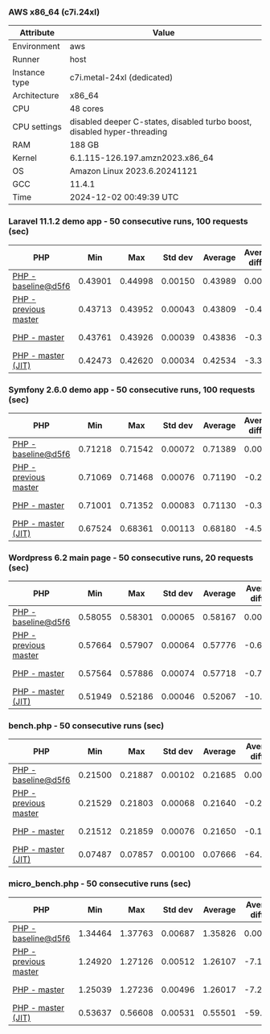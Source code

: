 ### AWS x86_64 (c7i.24xl)

|  Attribute    |     Value      |
|---------------|----------------|
| Environment   |aws|
| Runner        |host|
| Instance type |c7i.metal-24xl (dedicated)|
| Architecture  |x86_64
| CPU           |48 cores|
| CPU settings  |disabled deeper C-states, disabled turbo boost, disabled hyper-threading|
| RAM           |188 GB|
| Kernel        |6.1.115-126.197.amzn2023.x86_64|
| OS            |Amazon Linux 2023.6.20241121|
| GCC           |11.4.1|
| Time          |2024-12-02 00:49:39 UTC|

### Laravel 11.1.2 demo app - 50 consecutive runs, 100 requests (sec)

|     PHP     |     Min     |     Max     |    Std dev   |   Average  |  Average diff % |   Median   | Median diff % |     Memory    |
|-------------|-------------|-------------|--------------|------------|-----------------|------------|---------------|---------------|
|[PHP - baseline@d5f6](https://github.com/php/php-src/commit/d5f6e56610)|0.43901|0.44998|0.00150|0.43989|0.00%|0.43965|0.00%|41.82 MB|
|[PHP - previous master](https://github.com/php/php-src/commit/b06f2bc67c)|0.43713|0.43952|0.00043|0.43809|-0.41%|0.43808|-0.36%|41.69 MB|
|[PHP - master](https://github.com/php/php-src/commit/1d2c544cca)|0.43761|0.43926|0.00039|0.43836|-0.35%|0.43834|-0.30%|41.69 MB|
|[PHP - master (JIT)](https://github.com/php/php-src/commit/1d2c544cca)|0.42473|0.42620|0.00034|0.42534|-3.31%|0.42529|-3.27%|50.75 MB|

### Symfony 2.6.0 demo app - 50 consecutive runs, 100 requests (sec)

|     PHP     |     Min     |     Max     |    Std dev   |   Average  |  Average diff % |   Median   | Median diff % |     Memory    |
|-------------|-------------|-------------|--------------|------------|-----------------|------------|---------------|---------------|
|[PHP - baseline@d5f6](https://github.com/php/php-src/commit/d5f6e56610)|0.71218|0.71542|0.00072|0.71389|0.00%|0.71388|0.00%|37.33 MB|
|[PHP - previous master](https://github.com/php/php-src/commit/b06f2bc67c)|0.71069|0.71468|0.00076|0.71190|-0.28%|0.71179|-0.29%|37.39 MB|
|[PHP - master](https://github.com/php/php-src/commit/1d2c544cca)|0.71001|0.71352|0.00083|0.71130|-0.36%|0.71115|-0.38%|37.39 MB|
|[PHP - master (JIT)](https://github.com/php/php-src/commit/1d2c544cca)|0.67524|0.68361|0.00113|0.68180|-4.50%|0.68196|-4.47%|44.46 MB|

### Wordpress 6.2 main page - 50 consecutive runs, 20 requests (sec)

|     PHP     |     Min     |     Max     |    Std dev   |   Average  |  Average diff % |   Median   | Median diff % |     Memory    |
|-------------|-------------|-------------|--------------|------------|-----------------|------------|---------------|---------------|
|[PHP - baseline@d5f6](https://github.com/php/php-src/commit/d5f6e56610)|0.58055|0.58301|0.00065|0.58167|0.00%|0.58155|0.00%|42.95 MB|
|[PHP - previous master](https://github.com/php/php-src/commit/b06f2bc67c)|0.57664|0.57907|0.00064|0.57776|-0.67%|0.57772|-0.66%|42.78 MB|
|[PHP - master](https://github.com/php/php-src/commit/1d2c544cca)|0.57564|0.57886|0.00074|0.57718|-0.77%|0.57709|-0.77%|42.79 MB|
|[PHP - master (JIT)](https://github.com/php/php-src/commit/1d2c544cca)|0.51949|0.52186|0.00046|0.52067|-10.49%|0.52058|-10.48%|61.63 MB|

### bench.php - 50 consecutive runs (sec)

|     PHP     |     Min     |     Max     |    Std dev   |   Average  |  Average diff % |   Median   | Median diff % |     Memory    |
|-------------|-------------|-------------|--------------|------------|-----------------|------------|---------------|---------------|
|[PHP - baseline@d5f6](https://github.com/php/php-src/commit/d5f6e56610)|0.21500|0.21887|0.00102|0.21685|0.00%|0.21677|0.00%|26.12 MB|
|[PHP - previous master](https://github.com/php/php-src/commit/b06f2bc67c)|0.21529|0.21803|0.00068|0.21640|-0.21%|0.21635|-0.19%|26.12 MB|
|[PHP - master](https://github.com/php/php-src/commit/1d2c544cca)|0.21512|0.21859|0.00076|0.21650|-0.16%|0.21641|-0.17%|26.12 MB|
|[PHP - master (JIT)](https://github.com/php/php-src/commit/1d2c544cca)|0.07487|0.07857|0.00100|0.07666|-64.65%|0.07662|-64.65%|27.29 MB|

### micro_bench.php - 50 consecutive runs (sec)

|     PHP     |     Min     |     Max     |    Std dev   |   Average  |  Average diff % |   Median   | Median diff % |     Memory    |
|-------------|-------------|-------------|--------------|------------|-----------------|------------|---------------|---------------|
|[PHP - baseline@d5f6](https://github.com/php/php-src/commit/d5f6e56610)|1.34464|1.37763|0.00687|1.35826|0.00%|1.35683|0.00%|20.38 MB|
|[PHP - previous master](https://github.com/php/php-src/commit/b06f2bc67c)|1.24920|1.27126|0.00512|1.26107|-7.16%|1.26067|-7.09%|20.38 MB|
|[PHP - master](https://github.com/php/php-src/commit/1d2c544cca)|1.25039|1.27236|0.00496|1.26017|-7.22%|1.26088|-7.07%|20.38 MB|
|[PHP - master (JIT)](https://github.com/php/php-src/commit/1d2c544cca)|0.53637|0.56608|0.00531|0.55501|-59.14%|0.55536|-59.07%|21.70 MB|
